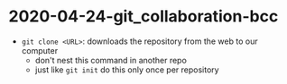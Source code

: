 # 2020-04-24-git_collaboration-bcc
- `git clone <URL>`: downloads the repository from the web to our computer
    - don't nest this command in another repo
    - just like `git init` do this only once per repository 
